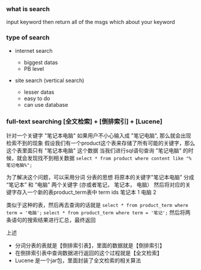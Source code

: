 ### what is search 
input keyword then return all of the msgs which about your keyword

### type of search
- internet search
	- biggest datas
	- PB level

- site search (vertical search)
	- lesser datas 
	- easy to do
	- can use database

### full-text searching [全文检索] + [倒排索引] + [Lucene]
针对一个关键字 "笔记本电脑" 如果用户不小心输入成 "笔记电脑", 那么就会出现检索不到的现象
假设我们有一个product这个表来存储了所有可能的关键字，那么这个表里面只有 "笔记本电脑" 这个数据
当我们进行sql语句查询 "笔记电脑" 的时候，就会发现找不到相关数据
```select * from product where content like "%笔记电脑%";```

为了解决这个问题，可以采用分词 分表的思想
将原本的关键字"笔记本电脑" 分成 “笔记本” 和 “电脑” 两个关键字 (亦或者笔记， 笔记本， 电脑）
然后将对应的关键字存入一个新的表product_term表中
term  ids
笔记本 1
电脑 2

类似于这种的表，然后再去查询的话就是
``` select * from product_term where term = '电脑'; ```
``` select * from product_term where term = '笔记'; ```
然后将两条语句的搜索结果进行汇总，最终返回

上述
- 分词分表的表就是【倒排索引表】，里面的数据就是【倒排索引】
- 在倒排索引表中查询数据进行返回的这个过程就是【全文检索】
- Lucene 是一个jar包，里面封装了全文检索的相关算法




